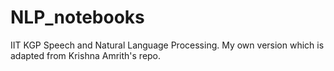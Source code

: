 # NLP_notebooks
IIT KGP Speech and Natural Language Processing. 
My own version which is adapted from Krishna Amrith's repo.
